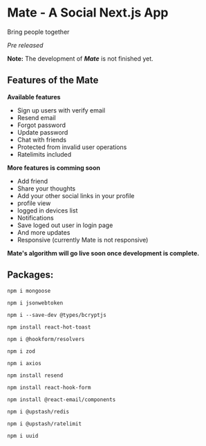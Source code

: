 # Mate - A Social Next.js App
Bring people together

*Pre released*

**Note:** The development of ***Mate*** is not finished yet.

## Features of the Mate

**Available features**
- Sign up users with verify email
- Resend email
- Forgot password
- Update password
- Chat with friends
- Protected from invalid user operations
- Ratelimits included

**More features is comming soon**
- Add friend
- Share your thoughts
- Add your other social links in your profile
- profile view
- logged in devices list
- Notifications
- Save loged out user in login page
- And more updates
- Responsive (currently Mate is not responsive)

**Mate's algorithm will go live soon once development is complete.**

## Packages:

```
npm i mongoose
```
```
npm i jsonwebtoken
```
```
npm i --save-dev @types/bcryptjs
```
```
npm install react-hot-toast
```
```
npm i @hookform/resolvers
```
```
npm i zod
```
```
npm i axios
```
```
npm install resend
```
```
npm install react-hook-form
```
```
npm install @react-email/components
```
```
npm i @upstash/redis
```
```
npm i @upstash/ratelimit
```
```
npm i uuid
```

